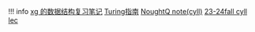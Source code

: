 !!! info
    [xg 的数据结构复习笔记](https://note.tonycrane.cc/cs/algorithm/ds/)
    [Turing指南](https://zju-turing.github.io/TuringCourses/major_basic/data_structure/)
    [NoughtQ note(cyll)](https://note.noughtq.top/algorithms/fds/2)
    [23-24fall cyll lec](https://classroom.zju.edu.cn/coursedetail?course_id=53486&tenant_code=112)
    